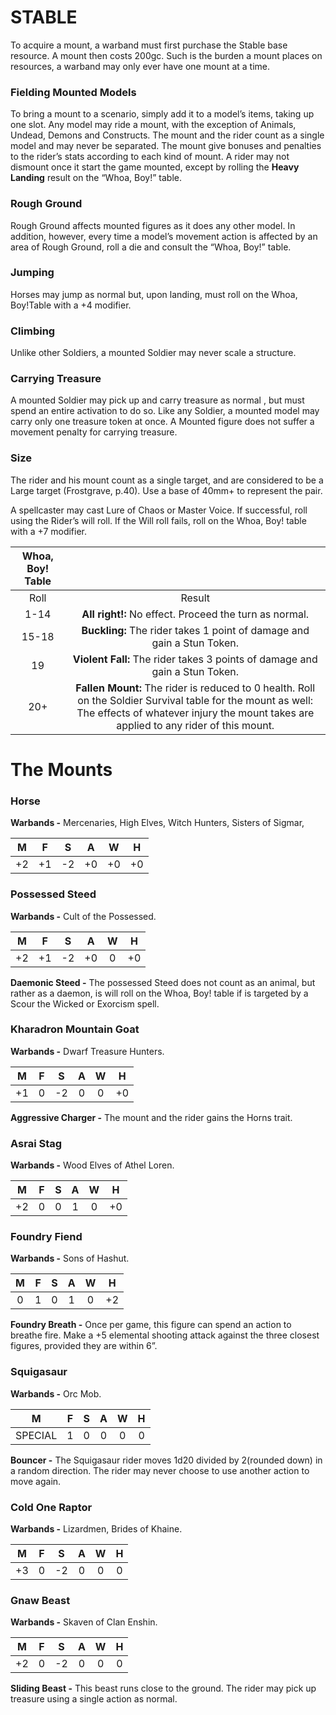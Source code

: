 #                           STABLE

To acquire a mount, a warband must first purchase the Stable base resource. A mount then costs 200gc. Such is the burden a mount places on resources, a warband may only ever have one mount at a time. 

### Fielding Mounted Models 

To bring a mount to a scenario, simply add it to a model’s items, taking up one slot. Any model may ride a mount, with the exception of Animals, Undead, Demons and Constructs. The mount and the rider count as a single model and may never be separated. The mount give bonuses and penalties to the rider’s stats according to each kind of mount. A rider may not dismount once it start the game mounted, except by rolling the **Heavy Landing** result on the “Whoa, Boy\!” table.

### Rough Ground

Rough Ground affects mounted figures as it does any other model. In addition, however, every time a model’s movement action is affected by an area of Rough Ground, roll a die and consult the “Whoa, Boy\!” table.

### Jumping

Horses may jump as normal but, upon landing, must roll on the Whoa, Boy\!Table with a \+4 modifier. 

### Climbing

Unlike other Soldiers, a mounted Soldier may never scale a structure.

### Carrying Treasure 

A mounted Soldier may pick up and carry treasure as normal , but must spend an entire activation to do so. Like any Soldier, a mounted model may carry only one treasure token at once. A Mounted figure does not suffer a movement penalty for carrying treasure.

### Size

The rider and his mount count as a single target, and are considered to be a Large target (Frostgrave, p.40). Use a base of 40mm+ to represent the pair.

A spellcaster may cast Lure of Chaos or Master Voice. If successful, roll using the Rider’s will roll. If the  Will roll fails, roll on the Whoa, Boy\! table with a \+7 modifier.

| Whoa, Boy\! Table |  |
| :---: | :---: |
| Roll | Result |
| 1-14 | **All right\!:** No effect. Proceed the turn as normal. |
| 15-18 | **Buckling:** The rider takes 1 point of damage and gain a Stun Token. |
| 19 | **Violent Fall:** The rider takes 3 points of damage and gain a Stun Token. |
| 20+ | **Fallen Mount:** The rider is reduced to 0 health. Roll on the Soldier Survival table for the mount as well: The effects of whatever injury the mount takes are applied to any rider of this mount. |

# The Mounts

### Horse

**Warbands \-** Mercenaries, High Elves, Witch Hunters, Sisters of Sigmar, 

| M | F | S | A | W | H |
| :---: | :---: | :---: | :---: | :---: | :---: |
| \+2 | \+1 | \-2 | \+0 | \+0 | \+0 |

### Possessed Steed

**Warbands \-** Cult of the Possessed. 

| M | F | S | A | W | H |
| :---: | :---: | :---: | :---: | :---: | :---: |
| \+2 | \+1 | \-2 | \+0 | 0 | \+0 |

**Daemonic Steed \-** The possessed Steed does not count as an animal, but rather as a daemon, is will roll on the Whoa, Boy\! table if is targeted by a Scour the Wicked or Exorcism spell.

### Kharadron Mountain Goat

**Warbands \-** Dwarf Treasure Hunters. 

| M | F | S | A | W | H |
| :---: | :---: | :---: | :---: | :---: | :---: |
| \+1 | 0 | \-2 | 0 | 0 | \+0 |

**Aggressive Charger \-** The mount and the rider gains the Horns trait.

### Asrai Stag

**Warbands \-** Wood Elves of Athel Loren. 

| M | F | S | A | W | H |
| :---: | :---: | :---: | :---: | :---: | :---: |
| \+2 | 0 | 0 | 1 | 0 | \+0 |

### Foundry Fiend

**Warbands \-** Sons of Hashut. 

| M | F | S | A | W | H |
| :---: | :---: | :---: | :---: | :---: | :---: |
| 0 | 1 | 0 | 1 | 0 | \+2 |

**Foundry Breath \-** Once per game, this figure can spend an action to breathe fire. Make a \+5 elemental shooting attack against the three closest figures, provided they are within 6”. 

### Squigasaur

**Warbands \-** Orc Mob. 

| M | F | S | A | W | H |
| :---: | :---: | :---: | :---: | :---: | :---: |
| SPECIAL | 1 | 0 | 0 | 0 | 0 |

**Bouncer \-** The Squigasaur rider moves 1d20 divided by 2(rounded down) in a random direction. The rider may never choose to use another action to move again.

### Cold One Raptor

**Warbands \-** Lizardmen, Brides of Khaine. 

| M | F | S | A | W | H |
| :---: | :---: | :---: | :---: | :---: | :---: |
| \+3 | 0 | \-2 | 0 | 0 | 0 |

### 

### 

### 

### Gnaw Beast

**Warbands \-** Skaven of Clan Enshin. 

| M | F | S | A | W | H |
| :---: | :---: | :---: | :---: | :---: | :---: |
| \+2 | 0 | \-2 | 0 | 0 | 0 |

**Sliding Beast \-** This beast runs close to the ground. The rider may pick up treasure using a single action as normal.  
